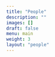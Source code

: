 ```yaml
---
title: "People"
description: ""
images: []
draft: false
menu: main
weight: 3
layout: "people"
---
```


